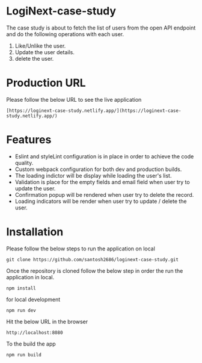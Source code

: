 # LogiNext-case-study

The case study is about to fetch the list of users from the open API endpoint and do the following operations with each user.

1. Like/Unlike the user.
2. Update the user details.
3. delete the user.

# Production URL

Please follow the below URL to see the live application

```
[https://loginext-case-study.netlify.app/](https://loginext-case-study.netlify.app/)
```

# Features
 - Eslint and styleLint configuration is in place in order to achieve the code quality.
 - Custom webpack configuration for both dev and production builds.
 - The loading indictor will be display while loading the user's list.
 - Validation is place for the empty fields and email field when user try to update the user.
 - Confirmation popup will be rendered when user try to delete the record.
 - Loading indicators will be render when user try to update / delete the user.

 # Installation
 Please follow the below steps to run the application on local

 ```
 git clone https://github.com/santosh2686/loginext-case-study.git
 ```

Once the repository is cloned follow the below step in order the run the application in local.

```
npm install
```

for local development

```
npm run dev
```

Hit the below URL in the browser

```
http://localhost:8080
```

To the build the app

```
npm run build
```